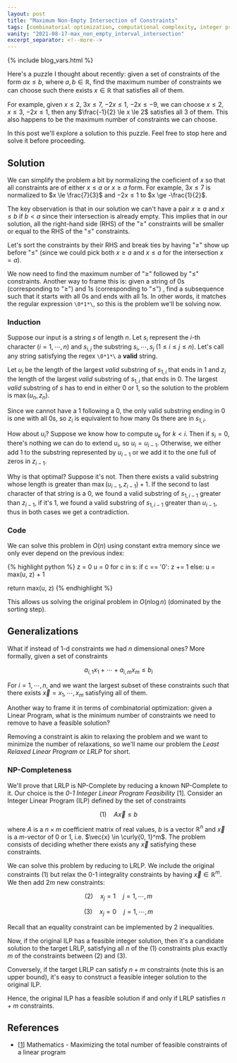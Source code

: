 ```yaml
---
layout: post
title: "Maximum Non-Empty Intersection of Constraints"
tags: [combinatorial optimization, computational complexity, integer programming, puzzle]
vanity: "2021-08-17-max_non_empty_interval_intersection"
excerpt_separator: <!--more-->
---
```


{% include blog_vars.html %}

Here's a puzzle I thought about recently: given a set of constraints of the form $ax \le b$, where $a, b \in \mathbb{R}$, find the maximum number of constraints we can choose such there exists $x \in \mathbb{R}$ that satisfies all of them.

For example, given $x \le 2$, $3x \le 7$, $-2x \le 1$, $-2x \le -9$, we can choose $x \le 2$, $x \le 3$, $-2x \le 1$, then any $\frac{-1}{2} \le x \le 2$ satisfies all 3 of them. This also happens to be the maximum number of constraints we can choose.

In this post we'll explore a solution to this puzzle. Feel free to stop here and solve it before proceeding.

<!--more-->

## Solution

We can simplify the problem a bit by normalizing the coeficient of $x$ so that all constraints are of either $x \le a$ or $x \ge a$ form. For example, $3x \le 7$ is normalized to $x \le \frac{7}{3}$ and $-2x \le 1$ to $x \ge -\frac{1}{2}$.

The key observation is that in our solution we can't have a pair $x \ge a$ and $x \le b$ if $b < a$ since their intersection is already empty. This implies that in our solution, all the right-hand side (RHS) of the "$\ge$" constraints will be smaller or equal to the RHS of the "$\le$" constraints.

Let's sort the constraints by their RHS and break ties by having "$\ge$" show up before "$\le$" (since we could pick both $x \ge a$ and $x \le a$ for the intersection $x = a$).

We now need to find the maximum number of "$\ge$" followed by "$\le$" constraints. Another way to frame this is: given a string of $0$s (corresponding to "$\ge$") and $1$s (corresponding to "$\le$") , find a subsequence such that it starts with all $0$s and ends with all $1$s. In other words, it matches the regular expression `\0*1*\`, so this is the problem we'll be solving now.

### Induction

Suppose our input is a string $s$ of length $n$. Let $s_i$ represent the $i$-th character ($i = 1, \cdots, n$) and $s_{i,j}$ the substring $s_i, \cdots, s_j$ ($1 \le i \le j \le n$). Let's call any string satisfying the regex `\0*1*\` a **valid** string.

Let $u_i$ be the length of the largest *valid* substring of $s_{1,i}$ that ends in $1$ and $z_i$ the length of the largest *valid* substring of $s_{1,i}$ that ends in $0$. The largest *valid* substring of $s$ has to end in either $0$ or $1$, so the solution to the problem is $\max(u_n, z_n)$.

Since we cannot have a $1$ following a $0$, the only valid substring ending in $0$ is one with all $0$s, so $z_i$ is equivalent to how many $0$s there are in $s_{1,i}$.

How about $u_i$? Suppose we know how to compute $u_k$ for $k < i$. Then if $s_i = 0$, there's nothing we can do to extend $u_i$, so $u_i = u_{i-1}$. Otherwise, we either add $1$ to the substring represented by $u_{i-1}$ or we add it to the one full of zeros in $z_{i-1}$.

Why is that optimal? Suppose it's not. Then there exists a valid substring whose length is greater than $\max(u_{i-1}, z_{i-1}) + 1$. If the second to last character of that string is a $0$, we found a valid substring of $s_{1,i-1}$ greater than $z_{i-1}$, if it's $1$, we found a valid substring of $s_{1,i-1}$ greater than $u_{i-1}$, thus in both cases we get a contradiction.

### Code

We can solve this problem in $O(n)$ using constant extra memory since we only ever depend on the previous index:

{% highlight python %}
z = 0
u = 0
for c in s:
    if c == '0':
        z += 1
    else:
        u = max(u, z) + 1

return max(u, z)
{% endhighlight %}

This allows us solving the original problem in $O(n \log n)$ (dominated by the sorting step).

## Generalizations

What if instead of $1$-d constraints we had $n$ dimensional ones? More formally, given a set of constraints

$$a_{i, 1} x_1 + \cdots + a_{i, m} x_m \le b_i$$

For $i = 1, \cdots, n$, and we want the largest subset of these constraints such that there exists $\vec{x} = x_1, \cdots, x_m$ satisfying all of them.

Another way to frame it in terms of combinatorial optimization: given a Linear Program, what is the minimum number of constraints we need to remove to have a feasible solution?

Removing a constraint is akin to relaxing the problem and we want to minimize the number of relaxations, so we'll name our problem the *Least Relaxed Linear Program* or *LRLP* for short.

### NP-Completeness

We'll prove that LRLP is NP-Complete by reducing a known NP-Complete to it. Our choice is the *0-1 Integer Linear Program Feasibility* [1]. Consider an Integer Linear Program (ILP) defined by the set of constraints

$$(1) \quad A\vec{x} \le b$$

where $A$ is a $n \times m$ coefficient matrix of real values, $b$ is a vector $\mathbb{R}^n$ and $\vec{x}$ is a $m$-vector of 0 or 1, i.e. $\vec{x} \in \curly{0, 1}^m$. The problem consists of deciding whether there exists any $\vec{x}$ satisfying these constraints.

We can solve this problem by reducing to LRLP. We include the original constraints (1) but relax the 0-1 integrality constraints by having $\vec{x} \in\mathbb{R}^m$. We then add $2m$ new constraints:

$$(2) \quad x_j = 1 \quad j = 1, \cdots, m$$

$$(3) \quad x_j = 0 \quad j = 1, \cdots, m$$

Recall that an equality constraint can be implemented by 2 inequalities.

Now, if the original ILP has a feasible integer solution, then it's a candidate solution to the target LRLP, satisfying all $n$ of the (1) constraints plus exactly $m$ of the constraints between (2) and (3).

Conversely, if the target LRLP can satisfy $n + m$ constraints (note this is an upper bound), it's easy to construct a feasible integer solution to the original ILP.

Hence, the original ILP has a feasible solution if and only if LRLP satisfies $n + m$ constraints.

## References

* [[1](https://math.stackexchange.com/questions/2969290/maximizing-the-total-number-of-feasible-constraints-of-a-linear-program
)] Mathematics - Maximizing the total number of feasible constraints of a linear program
